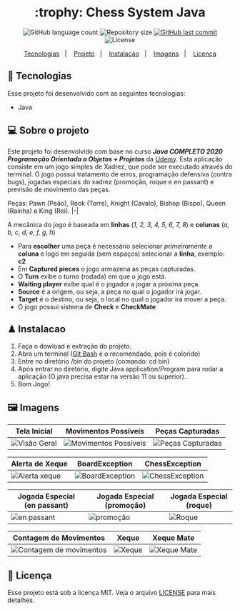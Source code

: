 <h1 align="center">
  :trophy: Chess System Java
</h1>

<p align="center">
  <img alt="GitHub language count" src="https://img.shields.io/github/languages/count/GuilhermeManzano/chess-system-java">

  <img alt="Repository size" src="https://img.shields.io/github/repo-size/GenilsonCruzz/chess-system-java.">

  <a href="https://github.com/GenilsonCruzz/chess-system-java./main">
    <img alt="GitHub last commit" src="https://img.shields.io/github/last-commit/GenilsonCruzz/chess-system-java.">
  </a>

 <img alt="License" src="https://img.shields.io/github/license/GenilsonCruzz/chess-system-java.">
</p>
 

<p align="center">
  <a href="#-tecnologias">Tecnologias</a>&nbsp;&nbsp;&nbsp;|&nbsp;&nbsp;&nbsp;
  <a href="#-projeto">Projeto</a>&nbsp;&nbsp;&nbsp;|&nbsp;&nbsp;&nbsp;
  <a href="#%EF%B8%8F-instalacao">Instalação</a>&nbsp;&nbsp;&nbsp;|&nbsp;&nbsp;&nbsp;
  <a href="#%EF%B8%8F-imagens">Imagens</a>&nbsp;&nbsp;&nbsp;|&nbsp;&nbsp;&nbsp;
  <a href="#-licença">Licença</a>
</p>

## 🤖 Tecnologias 

Esse projeto foi desenvolvido com as seguintes tecnologias:

- Java

## 💻 Sobre o projeto
  Este projeto foi desenvolvido com base no curso  *__Java COMPLETO 2020 Programação Orientada a Objetos + Projetos__* da [Udemy](https://www.udemy.com/course/java-curso-completo/). Esta aplicação consiste em um jogo simples de Xadrez, que pode ser executado através do terminal. O jogo possui tratamento de erros, programação defensiva (contra bugs), jogadas especiais do xadrez (promoção, roque e en passant) e previsão de movimento das peças.
  
Peças: Pawn (Peão), Rook (Torre), Knight (Cavalo), Bishop (Bispo), Queen (Rainha) e King (Rei).
|-|

 A mecânica do jogo é baseada em **linhas** (_1, 2, 3, 4, 5, 6, 7, 8_) e **colunas** (_a, b, c, d, e, f, g, h_)
- Para **escolher** uma peça é necessário selecionar _primeiramente_ a **coluna** e logo em seguida (sem espaços) selecionar a **linha**, exemplo: **c2**
- Em **Captured pieces** o jogo armazena as peças capturadas.
- O **Turn** exibe o turno (rodada) em que o jogo está.
- **Waiting player** exibe qual é o jogador a jogar a próxima peça.
- **Source** é a origem, ou seja, a peça no qual o jogador irá jogar.
- **Target** é o destino, ou seja, o local no qual o jogador irá mover a peça.
- O jogo possui sistema de **Check** e **CheckMate**
  
## ♟ Instalacao

1. Faça o dowload e extração do projeto. 
2. Abra um terminal ([Git Bash](https://git-scm.com/book/pt-pt/v2/Appendix-A%3A-Git-em-Outros-Ambientes-Git-in-Bash) é o recomendado, pois é colorido)
3. Entre no diretório /bin do projeto (comando: cd bin)
4. Após entrar no diretório, digite Java application/Program para rodar a aplicação (O java precisa estar na versão 11 ou superior).
5. Bom Jogo!

## 🖼️ Imagens

| Tela Inicial  | Movimentos Possíveis | Peças Capturadas | 
|---|---|---|
| ![Visão Geral](https://user-images.githubusercontent.com/106387209/181012735-9bcb5390-b02a-4a6a-a99b-262e41200708.png)  | ![Movimentos Possíveis](https://user-images.githubusercontent.com/106387209/181270393-e425a221-9f45-4dc2-af6e-b068e746e8d4.png)  | ![Peças Capturadas](https://user-images.githubusercontent.com/106387209/181270389-dff68d43-00bb-4a85-85ce-133224e1503e.png)  | 

| Alerta de Xeque   | BoardException | ChessException | 
|---|---|---|
| ![Alerta xeque](https://user-images.githubusercontent.com/106387209/181270409-daa01130-a0ae-4312-8e1c-1eda907284a4.png)  | ![BoardException](https://user-images.githubusercontent.com/106387209/181270405-a0bf9515-3f46-4fc8-8a21-d2f599b5a2ab.png)  | ![ChessException](https://user-images.githubusercontent.com/106387209/181270402-705b8d63-128b-4983-9010-697857fd26d9.png)  | 

| Jogada Especial (en passant)  | Jogada Especial (promoção) | Jogada Especial (roque) | 
|---|---|---|
| ![en passant](https://user-images.githubusercontent.com/106387209/181270397-806dfb49-7aae-4563-87a6-c4ca6e8ac095.png)  | ![promoção](https://user-images.githubusercontent.com/106387209/181270386-c2b64508-4a3e-46ae-b2cd-e32ac86dc5d7.png)  | ![Roque](https://user-images.githubusercontent.com/106387209/181270379-98e190be-aeaa-4c63-9c65-372017d7ffb7.png)  | 

| Contagem de Movimentos  | Xeque | Xeque Mate | 
|---|---|---|
| ![Contagem de movimentos](https://user-images.githubusercontent.com/106387209/181270399-d34b513e-9b8f-4e06-b214-925dddb348be.png)  | ![Xeque](https://user-images.githubusercontent.com/106387209/181270363-d4729cae-4a06-4760-8bb6-07290b816205.png)  | ![Xeque Mate](https://user-images.githubusercontent.com/106387209/181270374-02b44616-e711-4ba9-8d7a-1ec41450112a.png)  | 

## 📝 Licença

Esse projeto está sob a licença MIT. Veja o arquivo [LICENSE](LICENSE) para mais detalhes.
